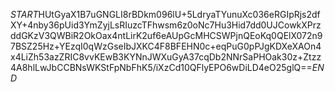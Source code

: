$START$HUtGyaX1B7uGNGLI8rBDkm096lU+5LdryaTYunuXc036eRGIpRjs2dfXY+4nby36pUid3YmZyjLsRIuzcTFhwsm6z0oNc7Hu3Hid7dd0UJCowkXPrzddGKzV3QWBiR2OkOax4ntLirK2uf6eAUpGcMHCSWPjnQEoKq0QElX072n97BSZ25Hz+YEzqI0qWzGseIbJXKC4F8BFEHN0c+eqPuG0pPJgKDXeXAOn4x4LiZh53azZRIC8vvKEwB3KYNnJWXuGyA37cqDb2NNrSaPHOak30z+Ztzz4A8hlLwJbCCBNsWKStFpNbFhK5/iXzCd10QFlyEPO6wDiLD4eO25glQ==$END$